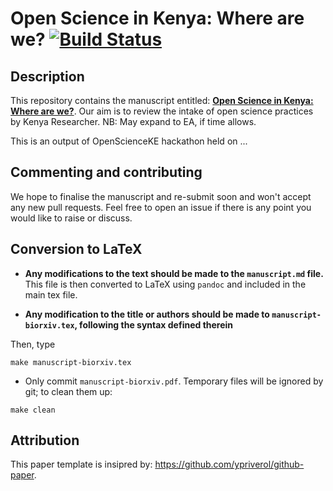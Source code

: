 # Open Science in Kenya: Where are we? [![Build Status](https://travis-ci.org/BioinfoNet/hack-paper.svg?branch=master)](https://travis-ci.org/BioinfoNet/hack-paper)

## Description 

This repository contains the manuscript entitled:
[**Open Science in Kenya: Where are we?**](https://github.com/bioinfonet/hack-paper/blob/master/document/manuscript.md). Our aim is to review the intake of open science practices by Kenya Researcher. NB: May expand to EA, if time allows.

This is an output of OpenScienceKE hackathon held on ...

## Commenting and contributing 

We hope to finalise the manuscript and re-submit soon and won't accept
any new pull requests. Feel free to open an issue if there is any
point you would like to raise or discuss.


## Conversion to LaTeX

- **Any modifications to the text should be made to the
  `manuscript.md` file.** This file is then converted to LaTeX using
  `pandoc` and included in the main tex file. 

- **Any modification to the title or authors should be made to
  `manuscript-biorxiv.tex`, following the syntax defined therein**

Then, type

```
make manuscript-biorxiv.tex
```

- Only commit `manuscript-biorxiv.pdf`. Temporary files will be ignored
  by git; to clean them up:

```
make clean
```

## Attribution

This paper template is insipred by: https://github.com/ypriverol/github-paper. 
